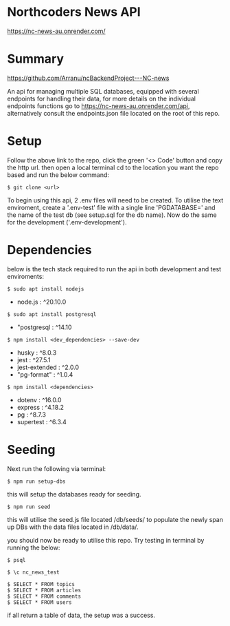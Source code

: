 # Northcoders News API
https://nc-news-au.onrender.com/



# Summary 
https://github.com/Arranu/ncBackendProject---NC-news

An api for managing multiple SQL databases, equipped with several endpoints for handling their data, for more details on the individual endpoints functions go to https://nc-news-au.onrender.com/api, alternatively consult the endpoints.json file located on the root of this repo.


# Setup 
Follow the above link to the repo, click the green '<> Code' button and copy the http url. then open a local terminal cd to the location you want the repo based and run the below command:

```
$ git clone <url>
```

To begin using this api, 2 .env files will need to be created.
To utilise the text enviroment, create a '.env-test' file with a single line 'PGDATABASE=' and the name of the test db (see setup.sql for the db name). 
Now do the same for the development ('.env-development').

# Dependencies
below is the tech stack required to run the api in both development and test enviroments:

```
$ sudo apt install nodejs
```

- node.js : ^20.10.0 

```
$ sudo apt install postgresql
```

- "postgresql : ^14.10

```
$ npm install <dev_dependencies> --save-dev
```
- husky : ^8.0.3
- jest : ^27.5.1
- jest-extended : ^2.0.0
- "pg-format" : ^1.0.4

```
$ npm install <dependencies>
```

- dotenv : ^16.0.0
- express : ^4.18.2
- pg : ^8.7.3
- supertest : ^6.3.4


# Seeding
Next run the following via terminal:

```
$ npm run setup-dbs
```

this will setup the databases ready for seeding.

```
$ npm run seed
```

this will utilise the seed.js file located /db/seeds/ to populate the newly span up DBs with the data files located in /db/data/.

you should now be ready to utilise this repo. Try testing in terminal by running the below:

```
$ psql

$ \c nc_news_test

$ SELECT * FROM topics
$ SELECT * FROM articles
$ SELECT * FROM comments
$ SELECT * FROM users
```

if all return a table of data, the setup was a success.
